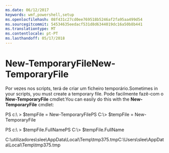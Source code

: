 ```yaml
---
ms.date: 06/12/2017
keywords: wmf,powershell,setup
ms.openlocfilehash: 08f431c27cd0ee769518b5246af2fa95aa499d54
ms.sourcegitcommit: 54534635eedacf531d8d6344019dc16a50b8b441
ms.translationtype: MT
ms.contentlocale: pt-PT
ms.lasthandoff: 05/17/2018
---
```

# <a name="new-temporaryfile"></a><span data-ttu-id="6ce2f-102">New-TemporaryFile</span><span class="sxs-lookup"><span data-stu-id="6ce2f-102">New-TemporaryFile</span></span>
<span data-ttu-id="6ce2f-103">Por vezes nos scripts, terá de criar um ficheiro temporário.</span><span class="sxs-lookup"><span data-stu-id="6ce2f-103">Sometimes in your scripts, you must create a temporary file.</span></span> <span data-ttu-id="6ce2f-104">Pode facilmente fazê-com o **New-TemporaryFile** cmdlet:</span><span class="sxs-lookup"><span data-stu-id="6ce2f-104">You can easily do this with the **New-TemporaryFile** cmdlet:</span></span>

<span data-ttu-id="6ce2f-105">PS c:\\ &gt; $tempFile = New-TemporaryFile</span><span class="sxs-lookup"><span data-stu-id="6ce2f-105">PS C:\\&gt; $tempFile = New-TemporaryFile</span></span>

<span data-ttu-id="6ce2f-106">PS c:\\ &gt; $tempFile.FullName</span><span class="sxs-lookup"><span data-stu-id="6ce2f-106">PS C:\\&gt; $tempFile.FullName</span></span>

<span data-ttu-id="6ce2f-107">C:\\utilizadores\\slee\\AppData\\Local\\Temp\\tmp375.tmp</span><span class="sxs-lookup"><span data-stu-id="6ce2f-107">C:\\Users\\slee\\AppData\\Local\\Temp\\tmp375.tmp</span></span>
